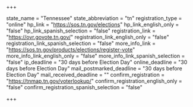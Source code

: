 +++

state_name = "Tennessee"
state_abbreviation = "tn"
registration_type = "online"
hp_link = "https://sos.tn.gov/elections"
hp_link_english_only = "false"
hp_link_spanish_selection = "false"
registration_link = "https://ovr.govote.tn.gov/"
registration_link_english_only = "false"
registration_link_spanish_selection = "false"
more_info_link = "https://sos.tn.gov/products/elections/register-vote"
more_info_link_english_only = "false"
more_info_link_spanish_selection = "false"
ip_deadline = "30 days before Election Day"
online_deadline = "30 days before Election Day"
mail_postmarked_deadline = "30 days before Election Day"
mail_received_deadline = ""
confirm_registration = "https://tnmap.tn.gov/voterlookup/"
confirm_registration_english_only = "false"
confirm_registration_spanish_selection = "false"

+++